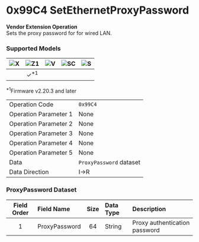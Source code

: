 # 0x99C4 SetEthernetProxyPassword

**Vendor Extension Operation**  
Sets the proxy password for for wired LAN.  

### Supported Models
| ![X](https://img.shields.io/badge/X-purple) | ![Z1](https://img.shields.io/badge/Z1-blue) | ![V](https://img.shields.io/badge/V-green) | ![SC](https://img.shields.io/badge/SC-orange) | ![S](https://img.shields.io/badge/S-red) |
|:-:|:-:|:-:|:-:|:-:|
|   | ✓<sup>\*1</sup> |   |   |   |

<sup>\*1</sup>Firmware v2.20.3 and later  

| | |
|:--|:--|
| Operation Code | `0x99C4` |
| Operation Parameter 1 | None |
| Operation Parameter 2 | None |
| Operation Parameter 3 | None |
| Operation Parameter 4 | None |
| Operation Parameter 5 | None |
| Data | `ProxyPassword` dataset |
| Data Direction | I->R |

### ProxyPassword Dataset

| Field Order | Field Name | Size | Data Type | Description |
|:-:|:--|:-:|:--|:--|
| 1 | ProxyPassword | 64 | String | Proxy authentication password |
